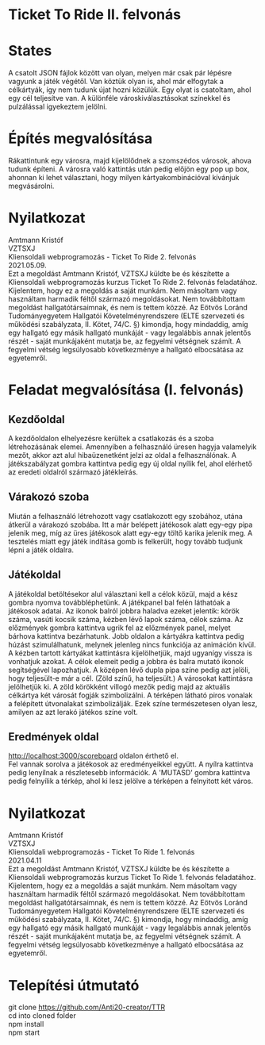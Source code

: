 ﻿# Ticket To Ride II. felvonás

# States

A csatolt JSON fájlok között van olyan, melyen már csak pár lépésre vagyunk a játék végétől. Van köztük olyan is, ahol már elfogytak a célkártyák, így nem tudunk újat hozni közülük. Egy olyat is csatoltam, ahol egy cél teljesítve van. A különféle városkiválasztásokat színekkel és pulzálással igyekeztem jelölni.

# Építés megvalósítása

Rákattintunk egy városra, majd kijelölődnek a szomszédos városok, ahova tudunk építeni. A városra való kattintás után pedig előjön egy pop up box, ahonnan ki lehet választani, hogy milyen kártyakombinációval kívánjuk megvásárolni.

# Nyilatkozat

Amtmann Kristóf\
VZTSXJ\
Kliensoldali webprogramozás - Ticket To Ride 2. felvonás\
2021.05.09.\
Ezt a megoldást Amtmann Kristóf, VZTSXJ küldte be és készítette a Kliensoldali webprogramozás kurzus Ticket To Ride 2. felvonás feladatához.\
Kijelentem, hogy ez a megoldás a saját munkám.
Nem másoltam vagy használtam harmadik féltől származó megoldásokat.
Nem továbbítottam megoldást hallgatótársaimnak, és nem is tettem közzé.
Az Eötvös Loránd Tudományegyetem Hallgatói Követelményrendszere (ELTE szervezeti és működési szabályzata, II. Kötet, 74/C. §) kimondja,
hogy mindaddig, amíg egy hallgató egy másik hallgató munkáját - vagy legalábbis annak jelentős részét - saját munkájaként mutatja be,
az fegyelmi vétségnek számít. A fegyelmi vétség legsúlyosabb következménye a hallgató elbocsátása az egyetemről.

# Feladat megvalósítása (I. felvonás)

## Kezdőoldal

A kezdőoldalon elhelyezésre kerültek a csatlakozás és a szoba létrehozásának elemei. Amennyiben a felhasználó üresen hagyja valamelyik mezőt, akkor azt alul hibaüzenetként jelzi az oldal a felhasználónak.
A játékszabályzat gombra kattintva pedig egy új oldal nyílik fel, ahol elérhető az eredeti oldalról származó játékleírás.

## Várakozó szoba

Miután a felhasználó létrehozott vagy csatlakozott egy szobához, utána átkerül a várakozó szobába. Itt a már belépett játékosok alatt egy-egy pipa jelenik meg, míg az üres játékosok alatt egy-egy töltő karika jelenik meg.
A tesztelés miatt egy játék indítása gomb is felkerült, hogy tovább tudjunk lépni a játék oldalra.

## Játékoldal

A játékoldal betöltésekor alul választani kell a célok közül, majd a kész gombra nyomva továbbléphetünk.
A játékpanel bal felén láthatóak a játékosok adatai. Az ikonok balról jobbra haladva ezeket jelentik: körök száma, vasúti kocsik száma, kézben lévő lapok száma, célok száma. Az előzmények gombra kattintva ugrik fel az előzmények panel, melyet bárhova kattintva bezárhatunk. Jobb oldalon a kártyákra kattintva pedig húzást szimulálhatunk, melynek jelenleg nincs funkciója az animáción kívül. A kézben tartott kártyákat kattintásra kijelölhetjük, majd ugyanígy vissza is vonhatjuk azokat. A célok elemeit pedig a jobbra és balra mutató ikonok segítségével lapozhatjuk. A középen lévő dupla pipa színe pedig azt jelöli, hogy teljesült-e már a cél. (Zöld színű, ha teljesült.) A városokat kattintásra jelölhetjük ki. A zöld körökként villogó mezők pedig majd az aktuális célkártya két városát fogják szimbolizálni. A térképen látható piros vonalak a felépített útvonalakat szimbolizálják. Ezek színe természetesen olyan lesz, amilyen az azt lerakó játékos színe volt.

## Eredmények oldal

[http://localhost:3000/scoreboard](http://localhost:3000/scoreboard) oldalon érthető el. \
Fel vannak sorolva a játékosok az eredményeikkel együtt. A nyílra kattintva pedig lenyílnak a részletesebb információk. A 'MUTASD' gombra kattintva pedig felnyílik a térkép, ahol ki lesz jelölve a térképen a felnyitott két város.

# Nyilatkozat

Amtmann Kristóf\
VZTSXJ\
Kliensoldali webprogramozás - Ticket To Ride 1. felvonás\
2021.04.11\
Ezt a megoldást Amtmann Kristóf, VZTSXJ küldte be és készítette a Kliensoldali webprogramozás kurzus Ticket To Ride 1. felvonás feladatához.\
Kijelentem, hogy ez a megoldás a saját munkám.
Nem másoltam vagy használtam harmadik féltől származó megoldásokat.
Nem továbbítottam megoldást hallgatótársaimnak, és nem is tettem közzé.
Az Eötvös Loránd Tudományegyetem Hallgatói Követelményrendszere (ELTE szervezeti és működési szabályzata, II. Kötet, 74/C. §) kimondja,
hogy mindaddig, amíg egy hallgató egy másik hallgató munkáját - vagy legalábbis annak jelentős részét - saját munkájaként mutatja be,
az fegyelmi vétségnek számít. A fegyelmi vétség legsúlyosabb következménye a hallgató elbocsátása az egyetemről.

# Telepítési útmutató

git clone https://github.com/Anti20-creator/TTR \
cd into cloned folder \
npm install \
npm start